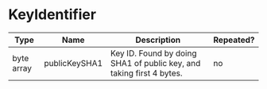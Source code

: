 # KeyIdentifier

Type|Name|Description|Repeated?
-|-|-|-
byte array|publicKeySHA1|Key ID. Found by doing SHA1 of public key, and taking first 4 bytes.|no
